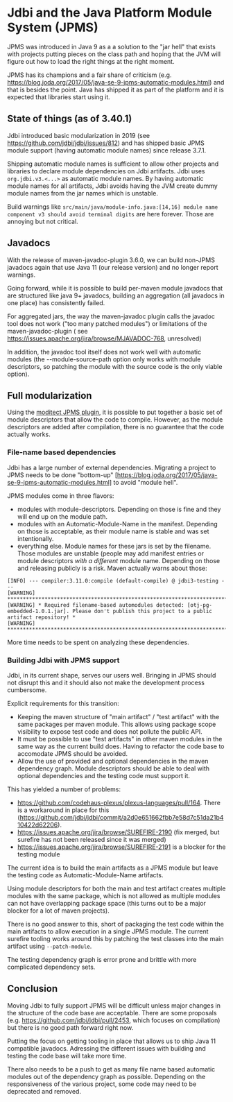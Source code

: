 # Jdbi and the Java Platform Module System (JPMS)

JPMS was introduced in Java 9 as a a solution to the "jar hell" that
exists with projects putting pieces on the class path and hoping that
the JVM will figure out how to load the right things at the right
moment.

JPMS has its champions and a fair share of criticism
(e.g. https://blog.joda.org/2017/05/java-se-9-jpms-automatic-modules.html)
and that is besides the point. Java has shipped it as part of the
platform and it is expected that libraries start using it.


## State of things (as of 3.40.1)

Jdbi introduced basic modularization in 2019 (see
https://github.com/jdbi/jdbi/issues/812) and has shipped basic JPMS
module support (having automatic module names) since release 3.7.1.

Shipping automatic module names is sufficient to allow other projects
and libraries to declare module dependencies on Jdbi artifacts. Jdbi
uses `org.jdbi.v3.<...>` as automatic module names. By having
automatic module names for all artifacts, Jdbi avoids having the JVM
create dummy module names from the jar names which is unstable.

Build warnings like `src/main/java/module-info.java:[14,16] module
name component v3 should avoid terminal digits` are here
forever. Those are annoying but not critical.


## Javadocs

With the release of maven-javadoc-plugin 3.6.0, we can build non-JPMS
javadocs again that use Java 11 (our release version) and no longer
report warnings.

Going forward, while it is possible to build per-maven module javadocs
that are structured like java 9+ javadocs, building an aggregation
(all javadocs in one place) has consistently failed.

For aggregated jars, the way the maven-javadoc plugin calls the
javadoc tool does not work ("too many patched modules") or limitations
of the maven-javadoc-plugin
( see https://issues.apache.org/jira/browse/MJAVADOC-768, unresolved)

In addition, the javadoc tool itself does not work well with automatic
modules (the --module-source-path option only works with module
descriptors, so patching the module with the source code is the only
viable option).

## Full modularization

Using the [moditect JPMS
plugin](https://github.com/moditect/moditect), it is possible to put
together a basic set of module descriptors that allow the code to
compile. However, as the module descriptors are added after
compilation, there is no guarantee that the code actually works.


### File-name based dependencies

Jdbi has a large number of external dependencies. Migrating a project to JPMS needs to be done "bottom-up" [https://blog.joda.org/2017/05/java-se-9-jpms-automatic-modules.html] to avoid "module hell".

JPMS modules come in three flavors:

- modules with module-descriptors. Depending on those is fine and they will end up on the module path.
- modules with an Automatic-Module-Name in the manifest. Depending on those is acceptable, as their module name is stable and was set intentionally.
- everything else. Module names for these jars is set by the filename. Those modules are unstable (people may add manifest entries or module descriptors *with a different* module name. Depending on those and releasing publicly is a risk. Maven actually warns about those:

```
[INFO] --- compiler:3.11.0:compile (default-compile) @ jdbi3-testing ---
[WARNING] *************************************************************************************************************************************************
[WARNING] * Required filename-based automodules detected: [otj-pg-embedded-1.0.1.jar]. Please don't publish this project to a public artifact repository! *
[WARNING] *************************************************************************************************************************************************
```


More time needs to be spent on analyzing these dependencies.


### Building Jdbi with JPMS support

Jdbi, in its current shape, serves our users well. Bringing in JPMS should not disrupt this and it should also not make the development process cumbersome.

Explicit requirements for this transition:

- Keeping the maven structure of "main artifact" / "test artifact" with the same packages per maven module. This allows using package scope visibility to expose test code and does not pollute the public API.
- It must be possible to use "test artifacts" in other maven modules in the same way as the current build does. Having to refactor the code base to accomodate JPMS should be avoided.
- Allow the use of provided and optional dependencies in the maven dependency graph. Module descriptors should be able to deal with optional dependencies and the testing code must support it.


This has yielded a number of problems:

- https://github.com/codehaus-plexus/plexus-languages/pull/164. There is a workaround in place for this (https://github.com/jdbi/jdbi/commit/a2d0e651662fbb7e58d7c51da21b410422d62206).
- https://issues.apache.org/jira/browse/SUREFIRE-2190 (fix merged, but surefire has not been released since it was merged)
- https://issues.apache.org/jira/browse/SUREFIRE-2191 is a blocker for the testing module


The current idea is to build the main artifacts as a JPMS module but
leave the testing code as Automatic-Module-Name artifacts.

Using module descriptors for both the main and test artifact creates
multiple modules with the same package, which is not allowed as
multiple modules can not have overlapping package space (this turns
out to be a major blocker for a lot of maven projects).

There is no good answer to this, short of packaging the test code
within the main artifacts to allow execution in a single JPMS
module. The current surefire tooling works around this by patching the
test classes into the main artifact using `--patch-module`.

The testing dependency graph is error prone and brittle with more
complicated dependency sets.


## Conclusion

Moving Jdbi to fully support JPMS will be difficult unless major
changes in the structure of the code base are acceptable. There are
some proposals (e.g. https://github.com/jdbi/jdbi/pull/2453, which
focuses on compilation) but there is no good path forward right now.

Putting the focus on getting tooling in place that allows us to ship
Java 11 compatible javadocs. Adressing the different issues with
building and testing the code base will take more time.

There also needs to be a push to get as many file name based automatic
modules out of the dependency graph as possible. Depending on the
responsiveness of the various project, some code may need to be
deprecated and removed.
